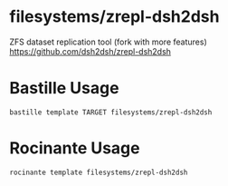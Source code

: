 # filesystems/zrepl-dsh2dsh
ZFS dataset replication tool (fork with more features)
https://github.com/dsh2dsh/zrepl-dsh2dsh

# Bastille Usage
```shell
bastille template TARGET filesystems/zrepl-dsh2dsh
```

# Rocinante Usage
```shell
rocinante template filesystems/zrepl-dsh2dsh
```
